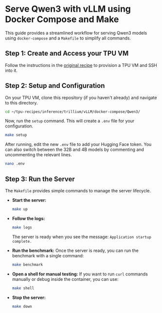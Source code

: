 # Serve Qwen3 with vLLM using Docker Compose and Make

This guide provides a streamlined workflow for serving Qwen3 models using `docker-compose` and a `Makefile` to simplify all commands.

## Step 1: Create and Access your TPU VM

Follow the instructions in the [original recipe](../../Qwen3/README.md) to provision a TPU VM and SSH into it.

## Step 2: Setup and Configuration

On your TPU VM, clone this repository (if you haven't already) and navigate to this directory.

```bash
cd ~/tpu-recipes/inference/trillium/vLLM/docker-compose/Qwen3/
```

Now, run the `setup` command. This will create a `.env` file for your configuration.

```bash
make setup
```

After running, edit the new `.env` file to add your Hugging Face token. You can also switch between the 32B and 4B models by commenting and uncommenting the relevant lines.

```bash
nano .env
```

## Step 3: Run the Server

The `Makefile` provides simple commands to manage the server lifecycle.

*   **Start the server:**
    ```bash
    make up
    ```
*   **Follow the logs:**
    ```bash
    make logs
    ```
    The server is ready when you see the message: `Application startup complete.`

*   **Run the benchmark:**
    Once the server is ready, you can run the benchmark with a single command:
    ```bash
    make benchmark
    ```

*   **Open a shell for manual testing:**
    If you want to run `curl` commands manually or debug inside the container, you can use:
    ```bash
    make shell
    ```

*   **Stop the server:**
    ```bash
    make down
    ```
